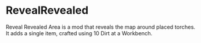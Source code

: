 # RevealRevealed

Reveal Revealed Area is a mod that reveals the map around placed torches.
It adds a single item, crafted using 10 Dirt at a Workbench.
